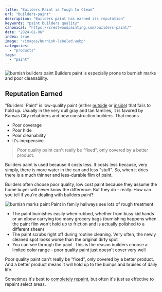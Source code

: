 ```yaml
---
title: "Builders Paint is Tough to Clean"
url: "builders-paint"
description: "Builders paint has earned its reputation"
keywords: "paint builders quality"
canonical: "https://crestwoodpainting.com/builders-paint/"
date: "2024-01-06"
index: true
image: "/images/burnish-labeled.webp"
categories:
  - "products"
tags:
  - "paint"
---
```

![burnish builders paint](/images/burnish-labeled.webp)
Builders paint is especially prone to burnish marks and poor cleanability.

## Reputation Earned

"Builders' Paint" is low-quality paint (either [outside](/exterior-paint-new-homes/) or [inside](/interior-painter-kansas-city/)) that fails to hold up. Usually in the very dull gray and tan families, it is favored by Kansas City rehabbers and new construction builders. That means

- Poor coverage
- Poor hide
- Poor cleanability
- It's inexpensive

> Poor quality paint can't really be "fixed", only covered by a better product.

Builders paint is used because it costs less. It costs less because, very simply, there is more water in the can and less "stuff". So, when it dries there is a much thinner and less-durable film of paint.

Builders often choose poor quality, low cost paint because they assume the home buyer will never know the difference. But they do - really. How can you tell if you're dealing with builders paint?

![burnish marks paint](/images/builders-exterior.jpg) Paint in family hallways see lots of rough treatment.

- The paint burnishes easily when rubbed, whether from busy kid hands or an elbow carrying too many grocery bags (burnishing happens when the paint film won't hold up to friction and is actually polished to a different sheen)
- The paint scrubs right off during routine cleaning. Very often, the newly cleaned spot looks worse than the original dirty spot
- You can see through the paint. This is the reason builders choose a limited color range - poor quality paint just doesn't cover very well

Poor quality paint can't really be "fixed", only covered by a better product. And a better product means it will hold up to the bumps and bruises of daily life.

Sometimes it's best to [completely repaint](/interior-painter-kansas-city/), but often it's just as effective to repaint select areas.
